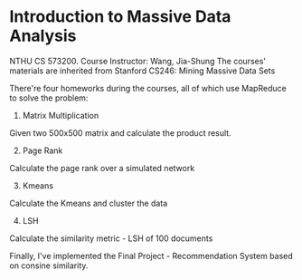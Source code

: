 # Introduction to Massive Data Analysis
NTHU CS 573200. Course Instructor: Wang, Jia-Shung
The courses' materials are inherited from Stanford CS246: Mining Massive Data Sets

There're four homeworks during the courses, all of which use MapReduce to solve the problem:

1. Matrix Multiplication

Given two 500x500 matrix and calculate the product result.

2. Page Rank

Calculate the page rank over a simulated network

3. Kmeans

Calculate the Kmeans and cluster the data

4. LSH

Calculate the similarity metric - LSH of 100 documents

Finally, I've implemented the Final Project - Recommendation System based on consine similarity.